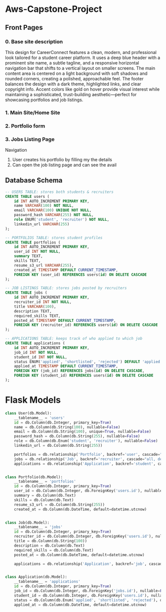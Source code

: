 # Aws-Capstone-Project

## Front Pages
### 0. Base site description
This design for CareerConnect features a clean, modern, and professional look tailored for a student career platform. It uses a deep blue header with a prominent site name, a subtle tagline, and a responsive horizontal navigation bar that shifts to a vertical layout on smaller screens. The main content area is centered on a light background with soft shadows and rounded corners, creating a polished, approachable feel. The footer balances the design with a dark theme, highlighted links, and clear copyright info. Accent colors like gold on hover provide visual interest while maintaining a sophisticated, trust-building aesthetic—perfect for showcasing portfolios and job listings.

### 1. Main Site/Home Site
### 2. Portfolio form 
### 3. Jobs Listing Page

Navigation
1. User creates his portfolio by filling my the details
2. Can open the job listing page and can see the avail






## Database Schema
```sql
-- USERS TABLE: stores both students & recruiters
CREATE TABLE users (
    id INT AUTO_INCREMENT PRIMARY KEY,
    name VARCHAR(100) NOT NULL,
    email VARCHAR(100) UNIQUE NOT NULL,
    password_hash VARCHAR(255) NOT NULL,
    role ENUM('student', 'recruiter') NOT NULL,
    linkedin_url VARCHAR(255)
);

-- PORTFOLIOS TABLE: stores student profiles
CREATE TABLE portfolios (
    id INT AUTO_INCREMENT PRIMARY KEY,
    user_id INT NOT NULL,
    summary TEXT,
    skills TEXT,
    resume_s3_url VARCHAR(255),
    created_at TIMESTAMP DEFAULT CURRENT_TIMESTAMP,
    FOREIGN KEY (user_id) REFERENCES users(id) ON DELETE CASCADE
);

-- JOB LISTINGS TABLE: stores jobs posted by recruiters
CREATE TABLE jobs (
    id INT AUTO_INCREMENT PRIMARY KEY,
    recruiter_id INT NOT NULL,
    title VARCHAR(100),
    description TEXT,
    required_skills TEXT,
    posted_at TIMESTAMP DEFAULT CURRENT_TIMESTAMP,
    FOREIGN KEY (recruiter_id) REFERENCES users(id) ON DELETE CASCADE
);

-- APPLICATIONS TABLE: keeps track of who applied to which job
CREATE TABLE applications (
    id INT AUTO_INCREMENT PRIMARY KEY,
    job_id INT NOT NULL,
    student_id INT NOT NULL,
    status ENUM('applied', 'shortlisted', 'rejected') DEFAULT 'applied',
    applied_at TIMESTAMP DEFAULT CURRENT_TIMESTAMP,
    FOREIGN KEY (job_id) REFERENCES jobs(id) ON DELETE CASCADE,
    FOREIGN KEY (student_id) REFERENCES users(id) ON DELETE CASCADE
);
```
# Flask Models
```python
class User(db.Model):
    __tablename__ = 'users'
    id = db.Column(db.Integer, primary_key=True)
    name = db.Column(db.String(100), nullable=False)
    email = db.Column(db.String(100), unique=True, nullable=False)
    password_hash = db.Column(db.String(255), nullable=False)
    role = db.Column(db.Enum('student', 'recruiter'), nullable=False)
    linkedin_url = db.Column(db.String(255))

    portfolios = db.relationship('Portfolio', backref='user', cascade="all, delete-orphan")
    jobs = db.relationship('Job', backref='recruiter', cascade="all, delete-orphan")
    applications = db.relationship('Application', backref='student', cascade="all, delete-orphan", foreign_keys='Application.student_id')


class Portfolio(db.Model):
    __tablename__ = 'portfolios'
    id = db.Column(db.Integer, primary_key=True)
    user_id = db.Column(db.Integer, db.ForeignKey('users.id'), nullable=False)
    summary = db.Column(db.Text)
    skills = db.Column(db.Text)
    resume_s3_url = db.Column(db.String(255))
    created_at = db.Column(db.DateTime, default=datetime.utcnow)


class Job(db.Model):
    __tablename__ = 'jobs'
    id = db.Column(db.Integer, primary_key=True)
    recruiter_id = db.Column(db.Integer, db.ForeignKey('users.id'), nullable=False)
    title = db.Column(db.String(100))
    description = db.Column(db.Text)
    required_skills = db.Column(db.Text)
    posted_at = db.Column(db.DateTime, default=datetime.utcnow)

    applications = db.relationship('Application', backref='job', cascade="all, delete-orphan")


class Application(db.Model):
    __tablename__ = 'applications'
    id = db.Column(db.Integer, primary_key=True)
    job_id = db.Column(db.Integer, db.ForeignKey('jobs.id'), nullable=False)
    student_id = db.Column(db.Integer, db.ForeignKey('users.id'), nullable=False)
    status = db.Column(db.Enum('applied', 'shortlisted', 'rejected'), default='applied')
    applied_at = db.Column(db.DateTime, default=datetime.utcnow)
```
